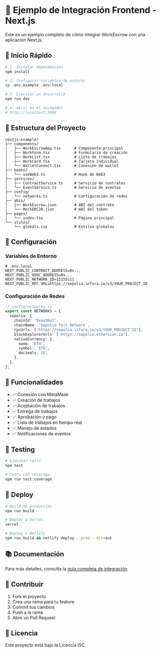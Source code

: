 # 🎨 Ejemplo de Integración Frontend - Next.js

Este es un ejemplo completo de cómo integrar WorkEscrow con una aplicación Next.js.

## 🚀 Inicio Rápido

```bash
# 1. Instalar dependencias
npm install

# 2. Configurar variables de entorno
cp .env.example .env.local

# 3. Ejecutar en desarrollo
npm run dev

# 4. Abrir en el navegador
# http://localhost:3000
```

## 📁 Estructura del Proyecto

```
nextjs-example/
├── components/
│   ├── WorkEscrowApp.tsx      # Componente principal
│   ├── WorkForm.tsx           # Formulario de creación
│   ├── WorkList.tsx           # Lista de trabajos
│   ├── WorkCard.tsx           # Tarjeta individual
│   └── WalletConnect.tsx      # Conexión de wallet
├── hooks/
│   └── useWeb3.ts             # Hook de Web3
├── services/
│   ├── ContractService.ts     # Servicio de contratos
│   └── EventService.ts        # Servicio de eventos
├── config/
│   └── networks.ts            # Configuración de redes
├── abis/
│   ├── WorkEscrow.json        # ABI del contrato
│   └── MockERC20.json         # ABI del token
├── pages/
│   └── index.tsx              # Página principal
└── styles/
    └── globals.css            # Estilos globales
```

## 🔧 Configuración

### Variables de Entorno

```env
# .env.local
NEXT_PUBLIC_CONTRACT_ADDRESS=0x...
NEXT_PUBLIC_USDC_ADDRESS=0x...
NEXT_PUBLIC_NETWORK_ID=11155111
NEXT_PUBLIC_RPC_URL=https://sepolia.infura.io/v3/YOUR_PROJECT_ID
```

### Configuración de Redes

```typescript
// config/networks.ts
export const NETWORKS = {
  sepolia: {
    chainId: '0xaa36a7',
    chainName: 'Sepolia Test Network',
    rpcUrls: ['https://sepolia.infura.io/v3/YOUR_PROJECT_ID'],
    blockExplorerUrls: ['https://sepolia.etherscan.io'],
    nativeCurrency: {
      name: 'ETH',
      symbol: 'ETH',
      decimals: 18,
    },
  },
};
```

## 🎯 Funcionalidades

- ✅ Conexión con MetaMask
- ✅ Creación de trabajos
- ✅ Aceptación de trabajos
- ✅ Entrega de trabajos
- ✅ Aprobación y pago
- ✅ Lista de trabajos en tiempo real
- ✅ Manejo de estados
- ✅ Notificaciones de eventos

## 🧪 Testing

```bash
# Ejecutar tests
npm test

# Tests con coverage
npm run test:coverage
```

## 🚀 Deploy

```bash
# Build de producción
npm run build

# Deploy a Vercel
vercel

# Deploy a Netlify
npm run build && netlify deploy --prod --dir=out
```

## 📚 Documentación

Para más detalles, consulta la [guía completa de integración](../INTEGRACION_FRONTEND.md).

## 🤝 Contribuir

1. Fork el proyecto
2. Crea una rama para tu feature
3. Commit tus cambios
4. Push a la rama
5. Abre un Pull Request

## 📄 Licencia

Este proyecto está bajo la Licencia ISC.
